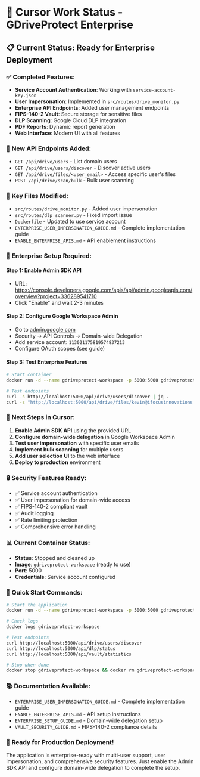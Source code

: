 # 🚀 Cursor Work Status - GDriveProtect Enterprise

## 📋 **Current Status: Ready for Enterprise Deployment**

### ✅ **Completed Features:**
- **Service Account Authentication**: Working with `service-account-key.json`
- **User Impersonation**: Implemented in `src/routes/drive_monitor.py`
- **Enterprise API Endpoints**: Added user management endpoints
- **FIPS-140-2 Vault**: Secure storage for sensitive files
- **DLP Scanning**: Google Cloud DLP integration
- **PDF Reports**: Dynamic report generation
- **Web Interface**: Modern UI with all features

### 🔧 **New API Endpoints Added:**
- `GET /api/drive/users` - List domain users
- `GET /api/drive/users/discover` - Discover active users  
- `GET /api/drive/files/<user_email>` - Access specific user's files
- `POST /api/drive/scan/bulk` - Bulk user scanning

### 📁 **Key Files Modified:**
- `src/routes/drive_monitor.py` - Added user impersonation
- `src/routes/dlp_scanner.py` - Fixed import issue
- `Dockerfile` - Updated to use service account
- `ENTERPRISE_USER_IMPERSONATION_GUIDE.md` - Complete implementation guide
- `ENABLE_ENTERPRISE_APIS.md` - API enablement instructions

### 🏢 **Enterprise Setup Required:**

#### **Step 1: Enable Admin SDK API**
- URL: https://console.developers.google.com/apis/api/admin.googleapis.com/overview?project=336289541710
- Click "Enable" and wait 2-3 minutes

#### **Step 2: Configure Google Workspace Admin**
- Go to [admin.google.com](https://admin.google.com)
- Security → API Controls → Domain-wide Delegation
- Add service account: `113021175819574837213`
- Configure OAuth scopes (see guide)

#### **Step 3: Test Enterprise Features**
```bash
# Start container
docker run -d --name gdriveprotect-workspace -p 5000:5000 gdriveprotect-workspace

# Test endpoints
curl -s http://localhost:5000/api/drive/users/discover | jq .
curl -s "http://localhost:5000/api/drive/files/kevin@ifocusinnovations.com" | jq .
```

### 🎯 **Next Steps in Cursor:**

1. **Enable Admin SDK API** using the provided URL
2. **Configure domain-wide delegation** in Google Workspace Admin
3. **Test user impersonation** with specific user emails
4. **Implement bulk scanning** for multiple users
5. **Add user selection UI** to the web interface
6. **Deploy to production** environment

### 🔒 **Security Features Ready:**
- ✅ Service account authentication
- ✅ User impersonation for domain-wide access
- ✅ FIPS-140-2 compliant vault
- ✅ Audit logging
- ✅ Rate limiting protection
- ✅ Comprehensive error handling

### 📊 **Current Container Status:**
- **Status**: Stopped and cleaned up
- **Image**: `gdriveprotect-workspace` (ready to use)
- **Port**: 5000
- **Credentials**: Service account configured

### 🚀 **Quick Start Commands:**
```bash
# Start the application
docker run -d --name gdriveprotect-workspace -p 5000:5000 gdriveprotect-workspace

# Check logs
docker logs gdriveprotect-workspace

# Test endpoints
curl http://localhost:5000/api/drive/users/discover
curl http://localhost:5000/api/dlp/status
curl http://localhost:5000/api/vault/statistics

# Stop when done
docker stop gdriveprotect-workspace && docker rm gdriveprotect-workspace
```

### 📚 **Documentation Available:**
- `ENTERPRISE_USER_IMPERSONATION_GUIDE.md` - Complete implementation guide
- `ENABLE_ENTERPRISE_APIS.md` - API setup instructions
- `ENTERPRISE_SETUP_GUIDE.md` - Domain-wide delegation setup
- `VAULT_SECURITY_GUIDE.md` - FIPS-140-2 compliance details

### 🎉 **Ready for Production Deployment!**

The application is enterprise-ready with multi-user support, user impersonation, and comprehensive security features. Just enable the Admin SDK API and configure domain-wide delegation to complete the setup.

